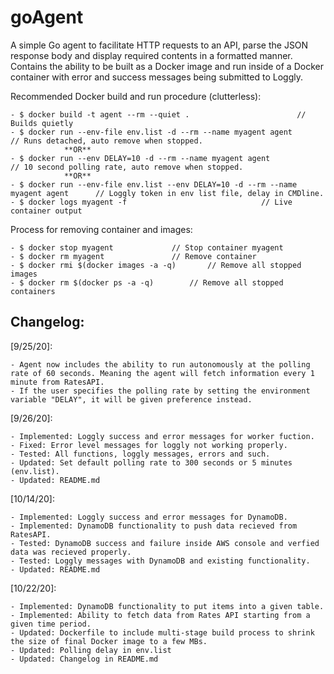 # goAgent
A simple Go agent to facilitate HTTP requests to an API, parse the JSON response body and display required contents in a formatted manner.
Contains the ability to be built as a Docker image and run inside of a Docker container with error and success messages being submitted to Loggly.

Recommended Docker build and run procedure (clutterless):

	- $ docker build -t agent --rm --quiet .	 					// Builds quietly 
	- $ docker run --env-file env.list -d --rm --name myagent agent				// Runs detached, auto remove when stopped.
				**OR**
	- $ docker run --env DELAY=10 -d --rm --name myagent agent				// 10 second polling rate, auto remove when stopped.
				**OR**
	- $ docker run --env-file env.list --env DELAY=10 -d --rm --name myagent agent		// Loggly token in env list file, delay in CMDline.
	- $ docker logs myagent -f								// Live container output
	
Process for removing container and images:

	- $ docker stop myagent				// Stop container myagent
	- $ docker rm myagent				// Remove container
	- $ docker rmi $(docker images -a -q)		// Remove all stopped images
	- $ docker rm $(docker ps -a -q)		// Remove all stopped containers
	
Changelog:
-------------------------------------------------------------
[9/25/20]: 

	- Agent now includes the ability to run autonomously at the polling rate of 60 seconds. Meaning the agent will fetch information every 1 minute from RatesAPI. 
	- If the user specifies the polling rate by setting the environment variable "DELAY", it will be given preference instead.

[9/26/20]: 

	- Implemented: Loggly success and error messages for worker fuction.
	- Fixed: Error level messages for loggly not working properly.
	- Tested: All functions, loggly messages, errors and such.
	- Updated: Set default polling rate to 300 seconds or 5 minutes (env.list).
	- Updated: README.md
	
[10/14/20]: 

	- Implemented: Loggly success and error messages for DynamoDB.
	- Implemented: DynamoDB functionality to push data recieved from RatesAPI.
	- Tested: DynamoDB success and failure inside AWS console and verfied data was recieved properly.
	- Tested: Loggly messages with DynamoDB and existing functionality.
	- Updated: README.md
	
[10/22/20]:
	
	- Implemented: DynamoDB functionality to put items into a given table.
	- Implemented: Ability to fetch data from Rates API starting from a given time period.
	- Updated: Dockerfile to include multi-stage build process to shrink the size of final Docker image to a few MBs.
	- Updated: Polling delay in env.list
	- Updated: Changelog in README.md

